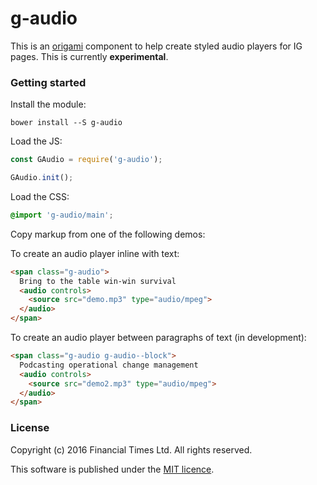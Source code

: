 # g-audio

This is an [origami](http://origami.ft.com/) component to help create styled audio players for IG pages. This is currently **experimental**.

### Getting started

Install the module:

```
bower install --S g-audio
```

Load the JS:

```js
const GAudio = require('g-audio');

GAudio.init();
```

Load the CSS:

```scss
@import 'g-audio/main';
```

Copy markup from one of the following demos:

To create an audio player inline with text:

```html
<span class="g-audio">
  Bring to the table win-win survival
  <audio controls>
    <source src="demo.mp3" type="audio/mpeg">
  </audio>
</span>
```

To create an audio player between paragraphs of text (in development):

```html
<span class="g-audio g-audio--block">
  Podcasting operational change management
  <audio controls>
    <source src="demo2.mp3" type="audio/mpeg">
  </audio>
</span>
```

### License

Copyright (c) 2016 Financial Times Ltd. All rights reserved.

This software is published under the [MIT licence](http://opensource.org/licenses/MIT).
